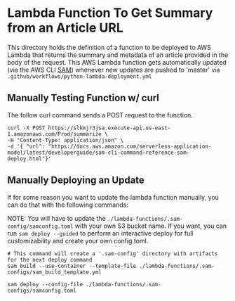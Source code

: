 # Lambda Function To Get Summary from an Article URL

This directory holds the definition of a function to be deployed to AWS Lambda that returns the summary and metadata of an article provided in the body of the request.
This AWS Lambda function gets automatically updated (via the AWS CLI [SAM](https://docs.aws.amazon.com/serverless-application-model/latest/developerguide/serverless-sam-reference.html)) whenever new updates are pushed to 'master' via `.github/workflows/python-lambda-deployment.yml`

## Manually Testing Function w/ curl
The follow curl command sends a POST request to the function.

```
curl -X POST https://slkmjr3jsa.execute-api.us-east-1.amazonaws.com/Prod/summarize \
-H "Content-Type: application/json" \
-d '{ "url": "https://docs.aws.amazon.com/serverless-application-model/latest/developerguide/sam-cli-command-reference-sam-deploy.html"}'
```

## Manually Deploying an Update
If for some reason you want to update the lambda function manually, you can do that with the following commands:

NOTE: You will have to update the `./lambda-functions/.sam-config/samconfig.toml` with your own S3 bucket name. If you want, you can run `sam deploy --guided` to perform an interactive deploy for full customizability and create your own config.toml.

```
# This command will create a '.sam-config' directory with artifacts for the next deploy command
sam build --use-container --template-file ./lambda-functions/.sam-configs/sam_build_template.yml

sam deploy --config-file ./lambda-functions/.sam-configs/samconfig.toml
```